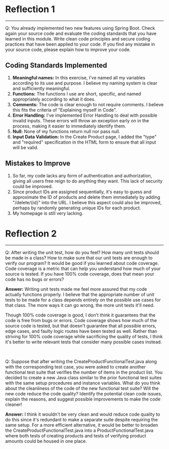 # Reflection 1

<hr>

Q: You already implemented two new features using Spring Boot. Check again your source code and evaluate the coding standards that you have learned in this module. Write clean code principles and secure coding practices that have been applied to your code.  If you find any mistake in your source code, please explain how to improve your code. 

## Coding Standards Implemented
1. **Meaningful names:** In this exercise, I've named all my variables according to its use and purpose. I believe my naming system is clear and sufficiently meaningful.
2. **Functions:** The functions I use are short, specific, and named appropriately according to what it does.
3. **Comments:** The code is clear enough to not require comments. I believe this fits the criteria of "Explaining myself in Code".
4. **Error Handling:** I've implemented Error Handling to deal with possible invalid inputs. These errors will throw an exception early on in the process, making it easier to immediately identify them.
5. **Null:** None of my functions return null nor pass null.
6. **Input Data Validation:** In the Create Product page, I added the "type" and "required" specification in the HTML form to ensure that all input will be valid.

## Mistakes to Improve
1. So far, my code lacks any form of authentication and authorization, giving all users free reign to do anything they want. This lack of security could be improved.
2. Since product IDs are assigned sequentially, it's easy to guess and approximate the ID of products and delete them immediately by adding "/delete/{id}" into the URL. I believe this aspect could also be improved, perhaps by randomly generating unique IDs for each product.
3. My homepage is still very lacking.

# Reflection 2

<hr>

Q: After writing the unit test, how do you feel? How many unit tests should be made in a class? How to make sure that our unit tests are enough to verify our program? It would be good if you learned about code coverage. Code coverage is a metric that can help you understand how much of your source is tested. If you have 100% code coverage, does that mean your code has no bugs or errors?


**Answer:**
Writing unit tests made me feel more assured that my code actually functions properly. I believe that the appropriate number of unit tests to be made for a class depends entirely on the possible use cases for that class. The more ways it can go wrong, the more unit tests it'll need.

Though 100% code coverage is good, I don't think it guarantees that the code is free from bugs or errors. Code coverage shows how much of the source code is tested, but that doesn't guarantee that all possible errors, edge cases, and faulty logic routes have been tested as well. Rather than striving for 100% code coverage while sacrificing the quality of tests, I think it's better to write relevant tests that consider many possible cases instead.

<br>


Q: Suppose that after writing the CreateProductFunctionalTest.java along with the corresponding test case, you were asked to create another functional test suite that verifies the number of items in the product list. You decided to create a new Java class similar to the prior functional test suites with the same setup procedures and instance variables.
What do you think about the cleanliness of the code of the new functional test suite? Will the new code reduce the code quality? Identify the potential clean code issues, explain the reasons, and suggest possible improvements to make the code cleaner!

**Answer:**
I think it wouldn't be very clean and would reduce code quality to do this since it's redundant to make a separate suite despite requiring the same setup. For a more efficient alternative, it would be better to broaden the CreateProductFunctionalTest.java into a ProductFunctionalTest.java where both tests of creating products and tests of verifying product amounts could be housed in one place.